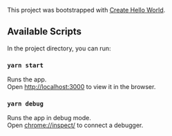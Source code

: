 This project was bootstrapped with [Create Hello World](https://github.com/3axap4eHko/create-hello-world).

## Available Scripts

In the project directory, you can run:

### `yarn start`

Runs the app.<br />
Open [http://localhost:3000](http://localhost:3000) to view it in the browser.

### `yarn debug`

Runs the app in debug mode.<br />
Open [chrome://inspect/](chrome://inspect/) to connect a debugger.
